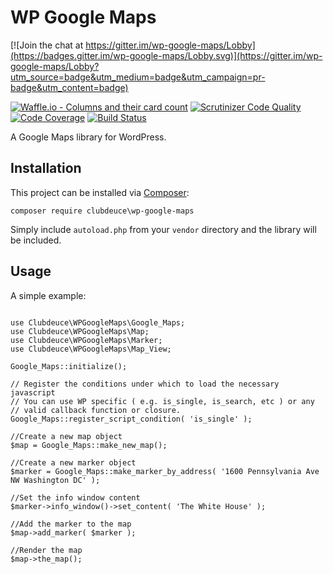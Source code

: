 # WP Google Maps

[![Join the chat at https://gitter.im/wp-google-maps/Lobby](https://badges.gitter.im/wp-google-maps/Lobby.svg)](https://gitter.im/wp-google-maps/Lobby?utm_source=badge&utm_medium=badge&utm_campaign=pr-badge&utm_content=badge)

[![Waffle.io - Columns and their card count](https://badge.waffle.io/clubdeuce/wp-google-maps.svg?columns=all)](https://waffle.io/clubdeuce/wp-google-maps)
[![Scrutinizer Code Quality](https://scrutinizer-ci.com/g/clubdeuce/wp-google-maps/badges/quality-score.png?b=master)](https://scrutinizer-ci.com/g/clubdeuce/wp-google-maps/?branch=master)
[![Code Coverage](https://scrutinizer-ci.com/g/clubdeuce/wp-google-maps/badges/coverage.png?b=master)](https://scrutinizer-ci.com/g/clubdeuce/wp-google-maps/?branch=master)
[![Build Status](https://travis-ci.org/clubdeuce/wp-google-maps.svg?branch=master)](https://travis-ci.org/clubdeuce/wp-google-maps)

A Google Maps library for WordPress.


## Installation

This project can be installed via [Composer](https://getcomposer.org):

`composer require clubdeuce\wp-google-maps`

Simply include `autoload.php` from your `vendor` directory and the library will be included.


## Usage

A simple example:

```

use Clubdeuce\WPGoogleMaps\Google_Maps;
use Clubdeuce\WPGoogleMaps\Map;
use Clubdeuce\WPGoogleMaps\Marker;
use Clubdeuce\WPGoogleMaps\Map_View;

Google_Maps::initialize();

// Register the conditions under which to load the necessary javascript
// You can use WP specific ( e.g. is_single, is_search, etc ) or any 
// valid callback function or closure.
Google_Maps::register_script_condition( 'is_single' );

//Create a new map object
$map = Google_Maps::make_new_map();

//Create a new marker object
$marker = Google_Maps::make_marker_by_address( '1600 Pennsylvania Ave NW Washington DC' );

//Set the info window content
$marker->info_window()->set_content( 'The White House' );

//Add the marker to the map
$map->add_marker( $marker );

//Render the map
$map->the_map();
```